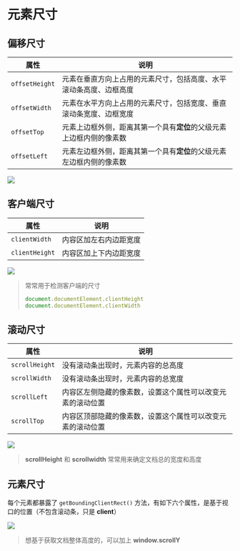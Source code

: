 # 元素尺寸

## 偏移尺寸

| 属性           | 说明                                                         |
| -------------- | ------------------------------------------------------------ |
| `offsetHeight` | 元素在垂直方向上占用的元素尺寸，包括高度、水平滚动条高度、边框高度 |
| `offsetWidth`  | 元素在水平方向上占用的元素尺寸，包括宽度、垂直滚动条宽度、边框宽度 |
| `offsetTop`    | 元素上边框外侧，距离其第一个具有**定位**的父级元素上边框内侧的像素数 |
| `offsetLeft`   | 元素左边框外侧，距离其第一个具有**定位**的父级元素左边框内侧的像素数 |

![](https://cdn.jsdelivr.net/gh/kingmusi/blogImages/img/20210508195117.png)

## 客户端尺寸

| 属性           | 说明                   |
| -------------- | ---------------------- |
| `clientWidth`  | 内容区加左右内边距宽度 |
| `clientHeight` | 内容区加上下内边距宽度 |

![](https://cdn.jsdelivr.net/gh/kingmusi/blogImages/img/20210508200435.png)

> 常常用于检测客户端的尺寸
>
> ```js
> document.documentElement.clientHeight
> document.documentElement.clientWidth
> ```

## 滚动尺寸

| 属性           | 说明                                                       |
| -------------- | ---------------------------------------------------------- |
| `scrollHeight` | 没有滚动条出现时，元素内容的总高度                         |
| `scrollWidth`  | 没有滚动条出现时，元素内容的总宽度                         |
| `scrollLeft`   | 内容区左侧隐藏的像素数，设置这个属性可以改变元素的滚动位置 |
| `scrollTop`    | 内容区顶部隐藏的像素数，设置这个属性可以改变元素的滚动位置 |

![](https://cdn.jsdelivr.net/gh/kingmusi/blogImages/img/20210508203913.png)

> **scrollHeight** 和 **scrollwidth** 常常用来确定文档总的宽度和高度

## 元素尺寸

每个元素都暴露了 `getBoundingClientRect()` 方法，有如下六个属性，是基于视口的位置（不包含滚动条，只是 **client**）

![](https://cdn.jsdelivr.net/gh/kingmusi/blogImages/img/20210508213725.png)

> 想基于获取文档整体高度的，可以加上 **window.scrollY**

